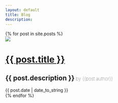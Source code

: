 ```yaml
---
layout: default
title: Blog
description: 
---
```


<div class="posts">
  {% for post in site.posts %}
    <div class="post">
      <img src="{{post.main_image}}" />
      <h1 class="post-title"><a href="{{ post.url }}">{{ post.title }}</a></h1>
      <h2 class="post-description">{{ post.description }}<span style="font-weight:100;font-size:  0.7em;"> by {{post.author}}</span></h2>
      <span class="post-date">{{ post.date | date_to_string }}</span>
    </div>
  {% endfor %}
</div>
